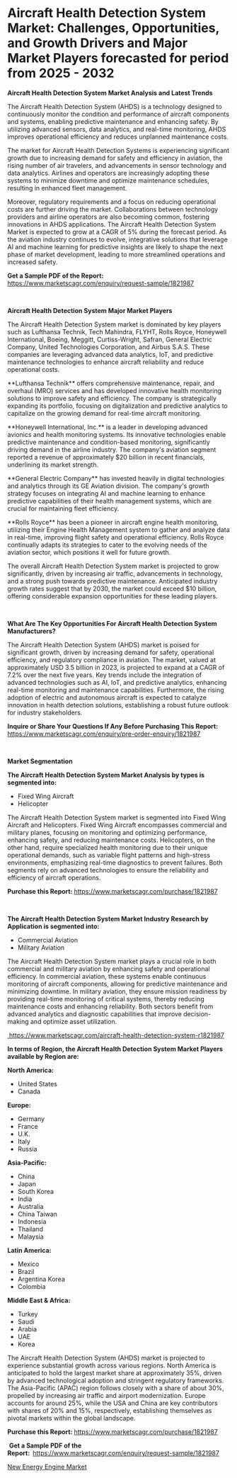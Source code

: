 <p><h1>Aircraft Health Detection System Market: Challenges, Opportunities, and Growth Drivers and Major Market Players forecasted for period from 2025 - 2032</h1></p><p><strong>Aircraft Health Detection System Market Analysis and Latest Trends</strong></p>
<p><p>The Aircraft Health Detection System (AHDS) is a technology designed to continuously monitor the condition and performance of aircraft components and systems, enabling predictive maintenance and enhancing safety. By utilizing advanced sensors, data analytics, and real-time monitoring, AHDS improves operational efficiency and reduces unplanned maintenance costs. </p><p>The market for Aircraft Health Detection Systems is experiencing significant growth due to increasing demand for safety and efficiency in aviation, the rising number of air travelers, and advancements in sensor technology and data analytics. Airlines and operators are increasingly adopting these systems to minimize downtime and optimize maintenance schedules, resulting in enhanced fleet management.</p><p>Moreover, regulatory requirements and a focus on reducing operational costs are further driving the market. Collaborations between technology providers and airline operators are also becoming common, fostering innovations in AHDS applications. The Aircraft Health Detection System Market is expected to grow at a CAGR of 5% during the forecast period. As the aviation industry continues to evolve, integrative solutions that leverage AI and machine learning for predictive insights are likely to shape the next phase of market development, leading to more streamlined operations and increased safety.</p></p>
<p><strong>Get a Sample PDF of the Report:&nbsp;</strong> <a href="https://www.marketscagr.com/enquiry/request-sample/1821987?utm_campaign=2116&utm_medium=2&utm_source=Github&utm_content=ia&utm_term=31032025&utm_id=aircraft-health-detection-system">https://www.marketscagr.com/enquiry/request-sample/1821987</a></p>
<p>&nbsp;</p>
<p><strong>Aircraft Health Detection System Major Market Players</strong></p>
<p><p>The Aircraft Health Detection System market is dominated by key players such as Lufthansa Technik, Tech Mahindra, FLYHT, Rolls Royce, Honeywell International, Boeing, Meggitt, Curtiss-Wright, Safran, General Electric Company, United Technologies Corporation, and Airbus S.A.S. These companies are leveraging advanced data analytics, IoT, and predictive maintenance technologies to enhance aircraft reliability and reduce operational costs.</p><p>**Lufthansa Technik** offers comprehensive maintenance, repair, and overhaul (MRO) services and has developed innovative health monitoring solutions to improve safety and efficiency. The company is strategically expanding its portfolio, focusing on digitalization and predictive analytics to capitalize on the growing demand for real-time aircraft monitoring.</p><p>**Honeywell International, Inc.** is a leader in developing advanced avionics and health monitoring systems. Its innovative technologies enable predictive maintenance and condition-based monitoring, significantly driving demand in the airline industry. The company's aviation segment reported a revenue of approximately $20 billion in recent financials, underlining its market strength.</p><p>**General Electric Company** has invested heavily in digital technologies and analytics through its GE Aviation division. The company's growth strategy focuses on integrating AI and machine learning to enhance predictive capabilities of their health management systems, which are crucial for maintaining fleet efficiency.</p><p>**Rolls Royce** has been a pioneer in aircraft engine health monitoring, utilizing their Engine Health Management system to gather and analyze data in real-time, improving flight safety and operational efficiency. Rolls Royce continually adapts its strategies to cater to the evolving needs of the aviation sector, which positions it well for future growth.</p><p>The overall Aircraft Health Detection System market is projected to grow significantly, driven by increasing air traffic, advancements in technology, and a strong push towards predictive maintenance. Anticipated industry growth rates suggest that by 2030, the market could exceed $10 billion, offering considerable expansion opportunities for these leading players.</p></p>
<p>&nbsp;</p>
<p><strong>What Are The Key Opportunities For Aircraft Health Detection System Manufacturers?</strong></p>
<p><p>The Aircraft Health Detection System (AHDS) market is poised for significant growth, driven by increasing demand for safety, operational efficiency, and regulatory compliance in aviation. The market, valued at approximately USD 3.5 billion in 2023, is projected to expand at a CAGR of 7.2% over the next five years. Key trends include the integration of advanced technologies such as AI, IoT, and predictive analytics, enhancing real-time monitoring and maintenance capabilities. Furthermore, the rising adoption of electric and autonomous aircraft is expected to catalyze innovation in health detection solutions, establishing a robust future outlook for industry stakeholders.</p></p>
<p><strong>Inquire or Share Your Questions If Any Before Purchasing This Report:</strong> <a href="https://www.marketscagr.com/enquiry/pre-order-enquiry/1821987?utm_campaign=2116&utm_medium=2&utm_source=Github&utm_content=ia&utm_term=31032025&utm_id=aircraft-health-detection-system">https://www.marketscagr.com/enquiry/pre-order-enquiry/1821987</a></p>
<p>&nbsp;</p>
<p><strong>Market Segmentation</strong></p>
<p><strong>The Aircraft Health Detection System Market Analysis by types is segmented into:</strong></p>
<p><ul><li>Fixed Wing Aircraft</li><li>Helicopter</li></ul></p>
<p><p>The Aircraft Health Detection System market is segmented into Fixed Wing Aircraft and Helicopters. Fixed Wing Aircraft encompasses commercial and military planes, focusing on monitoring and optimizing performance, enhancing safety, and reducing maintenance costs. Helicopters, on the other hand, require specialized health monitoring due to their unique operational demands, such as variable flight patterns and high-stress environments, emphasizing real-time diagnostics to prevent failures. Both segments rely on advanced technologies to ensure the reliability and efficiency of aircraft operations.</p></p>
<p><strong>Purchase this Report:&nbsp;</strong><a href="https://www.marketscagr.com/purchase/1821987?utm_campaign=2116&utm_medium=2&utm_source=Github&utm_content=ia&utm_term=31032025&utm_id=aircraft-health-detection-system">https://www.marketscagr.com/purchase/1821987</a></p>
<p>&nbsp;</p>
<p><strong>The Aircraft Health Detection System Market Industry Research by Application is segmented into:</strong></p>
<p><ul><li>Commercial Aviation</li><li>Military Aviation</li></ul></p>
<p><p>The Aircraft Health Detection System market plays a crucial role in both commercial and military aviation by enhancing safety and operational efficiency. In commercial aviation, these systems enable continuous monitoring of aircraft components, allowing for predictive maintenance and minimizing downtime. In military aviation, they ensure mission readiness by providing real-time monitoring of critical systems, thereby reducing maintenance costs and enhancing reliability. Both sectors benefit from advanced analytics and diagnostic capabilities that improve decision-making and optimize asset utilization.</p></p>
<p><a href="https://www.marketscagr.com/aircraft-health-detection-system-r1821987?utm_campaign=2116&utm_medium=2&utm_source=Github&utm_content=ia&utm_term=31032025&utm_id=aircraft-health-detection-system">&nbsp;https://www.marketscagr.com/aircraft-health-detection-system-r1821987</a></p>
<p><strong>In terms of Region, the Aircraft Health Detection System Market Players available by Region are:</strong></p>
<p>
    <p> <strong> North America: </strong>
        <ul>
            <li>United States</li>
            <li>Canada</li>
        </ul>
        </p> 
    <p> <strong> Europe: </strong>
        <ul>
            <li>Germany</li>
            <li>France</li>
            <li>U.K.</li>
            <li>Italy</li>
            <li>Russia</li>
        </ul>
        </p> 
    <p> <strong> Asia-Pacific: </strong>
        <ul>
            <li>China</li>
            <li>Japan</li>
            <li>South Korea</li>
            <li>India</li>
            <li>Australia</li>
            <li>China Taiwan</li>
            <li>Indonesia</li>
            <li>Thailand</li>
            <li>Malaysia</li>
        </ul>
        </p> 
    <p> <strong> Latin America: </strong>
        <ul>
            <li>Mexico</li>
            <li>Brazil</li>
            <li>Argentina Korea</li>
            <li>Colombia</li>
        </ul>
        </p> 
    <p> <strong> Middle East & Africa: </strong>
        <ul>
            <li>Turkey</li>
            <li>Saudi</li>
            <li>Arabia</li>
            <li>UAE</li>
            <li>Korea</li>
        </ul>
    </p>
    </p>
<p><p>The Aircraft Health Detection System (AHDS) market is projected to experience substantial growth across various regions. North America is anticipated to hold the largest market share at approximately 35%, driven by advanced technological adoption and stringent regulatory frameworks. The Asia-Pacific (APAC) region follows closely with a share of about 30%, propelled by increasing air traffic and airport modernization. Europe accounts for around 25%, while the USA and China are key contributors with shares of 20% and 15%, respectively, establishing themselves as pivotal markets within the global landscape.</p></p>
<p><strong>Purchase this Report: </strong><a href="https://www.marketscagr.com/purchase/1821987?utm_campaign=2116&utm_medium=2&utm_source=Github&utm_content=ia&utm_term=31032025&utm_id=aircraft-health-detection-system">https://www.marketscagr.com/purchase/1821987</a></p>
<p>&nbsp;<strong>Get a Sample PDF of the Report:&nbsp;&nbsp;</strong><a href="https://www.marketscagr.com/enquiry/request-sample/1821987?utm_campaign=2116&utm_medium=2&utm_source=Github&utm_content=ia&utm_term=31032025&utm_id=aircraft-health-detection-system">https://www.marketscagr.com/enquiry/request-sample/1821987</a></p>
<p><strong></strong></p>
<p><p><a href="https://github.com/luckyshygirl/Market-Research-Report-List-7/blob/main/new-energy-engine-market.md?utm_campaign=2116&utm_medium=2&utm_source=Github&utm_content=ia&utm_term=31032025&utm_id=aircraft-health-detection-system">New Energy Engine Market</a></p></p>